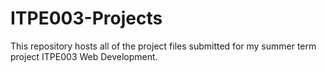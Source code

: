 # ITPE003-Projects
This repository hosts all of the project files submitted for my summer term project ITPE003 Web Development.
